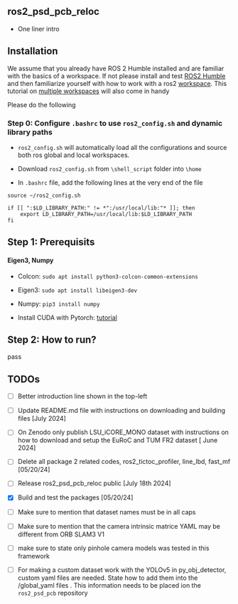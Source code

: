 ## ros2_psd_pcb_reloc

* One liner intro

## Installation

We assume that you already have ROS 2 Humble installed and are familiar with the basics of a workspace. If not please install and test [ROS2 Humble](https://docs.ros.org/en/humble/Installation/Ubuntu-Install-Debians.html) and then familiarize yourself with how to work with a ros2 [workspace](https://www.google.com/url?sa=t&source=web&rct=j&opi=89978449&url=https://www.youtube.com/watch%3Fv%3D3GbrKQ7G2P0&ved=2ahUKEwi4gLGAyZyGAxUt38kDHfQBDkAQwqsBegQIExAG&usg=AOvVaw3DbkiwvqPzk4Im6OomO3jM). This tutorial on [multiple workspaces](https://www.google.com/url?sa=t&source=web&rct=j&opi=89978449&url=https://www.youtube.com/watch%3Fv%3DEk2nnWM5zp8&ved=2ahUKEwi4gLGAyZyGAxUt38kDHfQBDkAQwqsBegQIFBAG&usg=AOvVaw1KlhKy-YPUIyzQWg2C4Buc) will also come in handy

Please do the following


### Step 0: Configure ```.bashrc``` to use ```ros2_config.sh``` and dynamic library paths

* ```ros2_config.sh``` will automatically load all the configurations and source both ros global and local workspaces.

* Download ```ros2_config.sh``` from ```\shell_script``` folder into ```\home```

* In ```.bashrc``` file, add the following lines at the very end of the file

```
source ~/ros2_config.sh

if [[ ":$LD_LIBRARY_PATH:" != *":/usr/local/lib:"* ]]; then
    export LD_LIBRARY_PATH=/usr/local/lib:$LD_LIBRARY_PATH
fi
```

## Step 1: Prerequisits

#### Eigen3, Numpy

* Colcon: ```sudo apt install python3-colcon-common-extensions```

* Eigen3: ```sudo apt install libeigen3-dev```

* Numpy: ```pip3 install numpy```

* Install CUDA with Pytorch: [tutorial](https://docs.vultr.com/how-to-install-pytorch-on-ubuntu-22-04)


## Step 2: How to run?

pass

## TODOs

- [ ] Better introduction line shown in the top-left

- [ ] Update README.md file with instructions on downloading and building files [July 2024]

- [ ] On Zenodo only publish LSU_iCORE_MONO dataset with instructions on how to download and setup the EuRoC and TUM FR2 dataset [ June 2024]

- [ ] Delete all package 2 related codes, ros2_tictoc_profiler, line_lbd, fast_mf [05/20/24]

- [ ] Release ros2_psd_pcb_reloc public [July 18th 2024]

- [x] Build and test the packages [05/20/24]

* [ ] Make sure to mention that dataset names must be in all caps

* [ ] Make sure to mention that the camera intrinsic matrice YAML may be different from ORB SLAM3 V1

* [ ] make sure to state only pinhole camera models was tested in this framework

* [ ] For making a custom dataset work with the YOLOv5 in py_obj_detector, custom yaml files are needed. State how to add them into the /global_yaml files . This information needs to be placed ion the ```ros2_psd_pcb``` repository
